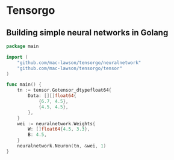 # Tensorgo
## Building simple neural networks in Golang

```go
package main

import (
	"github.com/mac-lawson/tensorgo/neuralnetwork"
	"github.com/mac-lawson/tensorgo/tensor"
)

func main() {
	tn := tensor.Gotensor_dtypefloat64{
		Data: [][]float64{
			{6.7, 4.5},
			{4.5, 4.5},
		},
	}
	wei := neuralnetwork.Weights{
		W: []float64{4.5, 3.3},
		B: 4.5,
	}
	neuralnetwork.Neuron(tn, &wei, 1)
}

```